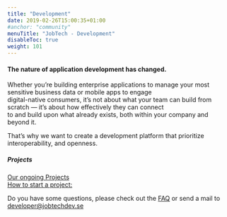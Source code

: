 ```yaml
---
title: "Development"
date: 2019-02-26T15:00:35+01:00
#anchor: "community"
menuTitle: "JobTech - Development"
disableToc: true
weight: 101
---
```

#### The nature of application development has changed. 
Whether you’re building enterprise applications to manage your most 
sensitive business data or mobile apps to engage  
digital-native consumers, it’s not about what your team can build from
scratch — it’s about how effectively they can connect  
to and build upon what already exists, both within your company and beyond it.

That’s why we want to create a development platform that prioritize interoperability, and openness. 

##### Projects
[Our ongoing Projects](/doc/samples/)  
[How to start a project:](https://github.com/MagnumOpuses/project-meta)  

Do you have some questions, please 
check out the [FAQ](/doc/faq/) or
send a mail to <developer@jobtechdev.se>


 
